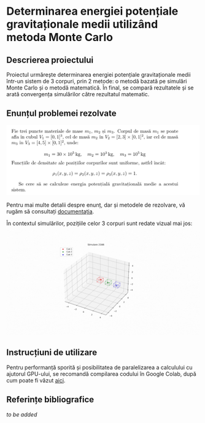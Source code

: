 # Determinarea energiei potențiale gravitaționale medii utilizând metoda Monte Carlo

## Descrierea proiectului 

Proiectul urmărește determinarea energiei potențiale gravitaționale medii într-un sistem de 3 corpuri, prin 2 metode: o metodă bazată pe simulări Monte Carlo și o metodă matematică.
În final, se compară rezultatele și se arată convergența simulărilor către rezultatul matematic.

## Enunțul problemei rezolvate
![Enunt](assets/enunt.png)

Pentru mai multe detalii despre enunț, dar și metodele de rezolvare, vă rugăm să consultați [documentația](Documentație.pdf).

În contextul simulărilor, pozițiile celor 3 corpuri sunt redate vizual mai jos:
![gif_puncte](assets/distributie_puncte.gif)


## Instrucțiuni de utilizare

Pentru performanță sporită și posibilitatea de paralelizarea a calculului cu ajutorul GPU-ului, se recomandă compilarea codului în Google Colab, după cum poate fi văzut [aici](https://tinyurl.com/codMonteCarlo). 

## Referințe bibliografice

_to be added_
